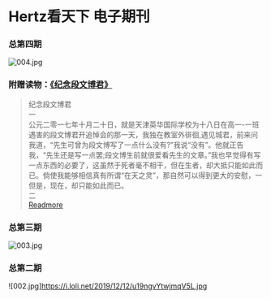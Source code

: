# Hertz看天下 电子期刊

### 总第四期
![004.jpg](https://i.loli.net/2019/12/12/hJF7GfdAKvt2eYD.jpg)
  
  



### 附赠读物：[《纪念段文博君》](text.md)
  

> 纪念段文博君  
一  
公元二零一七年十月二十日，就是天津英华国际学校为十八日在高一-一班遇害的段文博君开追悼会的那一天，我独在教室外徘徊,遇见城君，前来问我道，“先生可曾为段文博写了一点什么没有?”我说“没有”。他就正告我，“先生还是写一点罢;段文博生前就很爱看先生的文章。”我也早觉得有写一点东西的必要了，这虽然于死者毫不相干，但在生者，却大抵只能如此而已。倘使我能够相信真有所谓“在天之灵”，那自然可以得到更大的安慰，一但是，现在，却只能如此而已。  
二  
[Readmore](text.md)
  
### 总第三期
![003.jpg](https://i.loli.net/2019/12/12/iKuQZW91eGpTS8s.jpg)
### 总第二期
![002.jpg]https://i.loli.net/2019/12/12/u19ngvYtwjmqV5L.jpg
